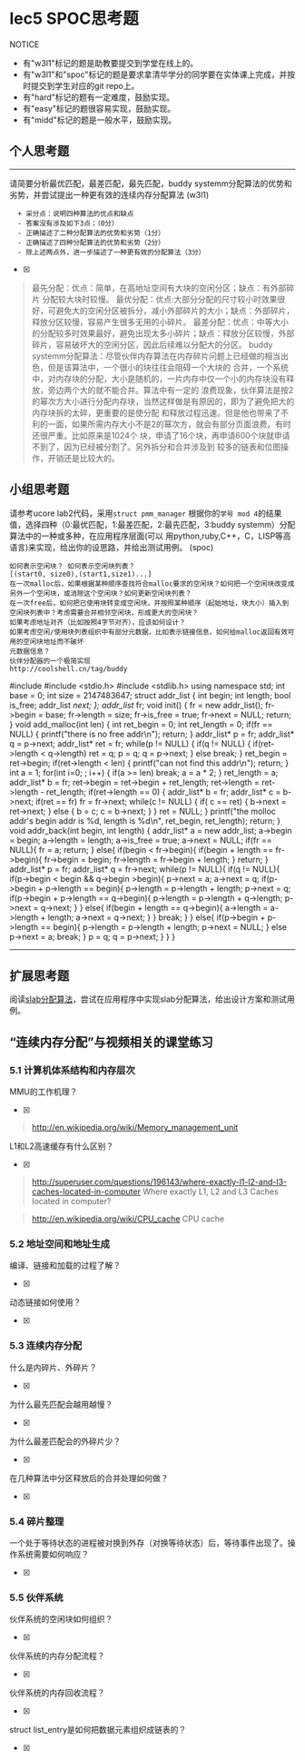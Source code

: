 # lec5 SPOC思考题


NOTICE
- 有"w3l1"标记的题是助教要提交到学堂在线上的。
- 有"w3l1"和"spoc"标记的题是要求拿清华学分的同学要在实体课上完成，并按时提交到学生对应的git repo上。
- 有"hard"标记的题有一定难度，鼓励实现。
- 有"easy"标记的题很容易实现，鼓励实现。
- 有"midd"标记的题是一般水平，鼓励实现。


## 个人思考题
---

请简要分析最优匹配，最差匹配，最先匹配，buddy systemm分配算法的优势和劣势，并尝试提出一种更有效的连续内存分配算法 (w3l1)
```
  + 采分点：说明四种算法的优点和缺点
  - 答案没有涉及如下3点；（0分）
  - 正确描述了二种分配算法的优势和劣势（1分）
  - 正确描述了四种分配算法的优势和劣势（2分）
  - 除上述两点外，进一步描述了一种更有效的分配算法（3分）
 ```
- [x]  

> 最先分配：优点：简单，在高地址空间有大块的空闲分区；缺点：有外部碎片 分配较大块时较慢。
> 最优分配：优点:大部分分配的尺寸较小时效果很好，可避免大的空闲分区被拆分，减小外部碎片的大小；缺点：外部碎片，释放分区较慢，容易产生很多无用的小碎片。
> 最差分配：优点：中等大小的分配较多时效果最好，避免出现太多小碎片；缺点：释放分区较慢，外部碎片，容易破坏大的空闲分区，因此后续难以分配大的分区。
> buddy systemm分配算法：尽管伙伴内存算法在内存碎片问题上已经做的相当出色，但是该算法中，一个很小的块往往会阻碍一个大块的
合并，一个系统中，对内存块的分配，大小是随机的，一片内存中仅一个小的内存块没有释放，旁边两个大的就不能合并。算法中有一定的
浪费现象，伙伴算法是按2的幂次方大小进行分配内存块，当然这样做是有原因的，即为了避免把大的内存块拆的太碎，更重要的是使分配
和释放过程迅速。但是他也带来了不利的一面，如果所需内存大小不是2的幂次方，就会有部分页面浪费。有时还很严重。比如原来是1024个
块，申请了16个块，再申请600个块就申请不到了，因为已经被分割了。另外拆分和合并涉及到 较多的链表和位图操作，开销还是比较大的。

## 小组思考题

请参考ucore lab2代码，采用`struct pmm_manager` 根据你的`学号 mod 4`的结果值，选择四种（0:最优匹配，1:最差匹配，2:最先匹配，3:buddy systemm）分配算法中的一种或多种，在应用程序层面(可以 用python,ruby,C++，C，LISP等高语言)来实现，给出你的设思路，并给出测试用例。 (spoc)

```
如何表示空闲块？ 如何表示空闲块列表？ 
[(start0, size0),(start1,size1)...]
在一次malloc后，如果根据某种顺序查找符合malloc要求的空闲块？如何把一个空闲块改变成另外一个空闲块，或消除这个空闲块？如何更新空闲块列表？
在一次free后，如何把已使用块转变成空闲块，并按照某种顺序（起始地址，块大小）插入到空闲块列表中？考虑需要合并相邻空闲块，形成更大的空闲块？
如果考虑地址对齐（比如按照4字节对齐），应该如何设计？
如果考虑空闲/使用块列表组织中有部分元数据，比如表示链接信息，如何给malloc返回有效可用的空闲块地址而不破坏
元数据信息？
伙伴分配器的一个极简实现
http://coolshell.cn/tag/buddy
```

#include <iostream>
#include <stdio.h>
#include <stdlib.h>
using namespace std;
int base = 0;
int size = 2147483647;
struct addr_list
{
	int begin;
	int length;
	bool is_free;
	addr_list *next;
};
addr_list* fr;
void init()
{
	fr = new addr_list();
	fr->begin = base;
	fr->length = size;
	fr->is_free = true;
	fr->next = NULL;
	return;
}
void add_malloc(int len)
{
	int ret_begin = 0;
	int ret_length = 0;
	if(fr == NULL)
	{
		printf("there is no free addr\n");
		return;
	}
	addr_list* p = fr;
	addr_list* q = p->next;
	addr_list* ret = fr;
	while(p != NULL)
	{
		if(q != NULL)
		{
			if(ret->length < q->length)
				ret = q;
			p = q;
			q = p->next;
		}
		else
			break;
	}
	ret_begin = ret->begin;
	if(ret->length < len)
	{
		printf("can not find this addr\n");
		return;
	}
	int a = 1; 
	for(int i=0; ; i++)
	{
		if(a >= len)
			break;
		a = a * 2;
	}
	ret_length = a;
	addr_list* b = fr;
	ret->begin = ret->begin + ret_length;
	ret->length = ret->length - ret_length;
	if(ret->length == 0)
	{
		addr_list* b = fr;
		addr_list* c = b->next;
		if(ret == fr)
			fr = fr->next;
		while(c != NULL)
		{
			if( c == ret)
			{
				b->next = ret->next;
			}
			else
			{
				b = c;
				c = b->next;
			}
		}
		ret = NULL;
	}
	printf("the molloc addr's begin addr is %d, length is %d\n", ret_begin, ret_length);
	return;
}
void addr_back(int begin, int length)
{
	addr_list* a = new addr_list;
	a->begin = begin;
	a->length = length;
	a->is_free = true;
	a->next = NULL;
	if(fr == NULL){
		fr = a;
		return;
	}
	else{
		if(begin < fr->begin){
			if(begin + length == fr->begin){
				fr->begin = begin;
				fr->length = fr->begin + length;
			}
			return;
		}	
		addr_list* p = fr;
		addr_list* q = fr->next;
		while(p != NULL){
			if(q != NULL){
				if(p->begin < begin && q->begin >begin){
					p->next = a;
					a->next = q;
					if(p->begin + p->length == begin){
						p->length = p->length + length;
						p->next = q;
						if(p->begin + p->length == q->begin){
							p->length = p->length + q->length;
							p->next = q->next;
						}
					}
					else{
						if(begin + length == q->begin){
							a->length = a->length + length;
							a->next = q->next;
						}
					}
					break;
				}
			}
			else{
				if(p->begin + p->length == begin){
					p->length = p->length + length;
					p->next = NULL;
				}
				else
					p->next = a;
				break;
			}
			p = q;
			q = p->next;
		}
	}
}



--- 

## 扩展思考题

阅读[slab分配算法](http://en.wikipedia.org/wiki/Slab_allocation)，尝试在应用程序中实现slab分配算法，给出设计方案和测试用例。

## “连续内存分配”与视频相关的课堂练习

### 5.1 计算机体系结构和内存层次
MMU的工作机理？

- [x]  

>  http://en.wikipedia.org/wiki/Memory_management_unit

L1和L2高速缓存有什么区别？

- [x]  

>  http://superuser.com/questions/196143/where-exactly-l1-l2-and-l3-caches-located-in-computer
>  Where exactly L1, L2 and L3 Caches located in computer?

>  http://en.wikipedia.org/wiki/CPU_cache
>  CPU cache

### 5.2 地址空间和地址生成
编译、链接和加载的过程了解？

- [x]  

>  

动态链接如何使用？

- [x]  

>  


### 5.3 连续内存分配
什么是内碎片、外碎片？

- [x]  

>  

为什么最先匹配会越用越慢？

- [x]  

>  

为什么最差匹配会的外碎片少？

- [x]  

>  

在几种算法中分区释放后的合并处理如何做？

- [x]  

>  

### 5.4 碎片整理
一个处于等待状态的进程被对换到外存（对换等待状态）后，等待事件出现了。操作系统需要如何响应？

- [x]  

>  

### 5.5 伙伴系统
伙伴系统的空闲块如何组织？

- [x]  

>  

伙伴系统的内存分配流程？

- [x]  

>  

伙伴系统的内存回收流程？

- [x]  

>  

struct list_entry是如何把数据元素组织成链表的？

- [x]  

>  



